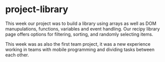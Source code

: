 # project-library

This week our project was to build a library using arrays as well as DOM manupulations, functions, variables and event handling. Our recipy library page offers options for filtering, sorting, and randomly selecting items.

This week was as also the first team project, it was a new experience working in teams with mobile programming and dividing tasks between each other. 
